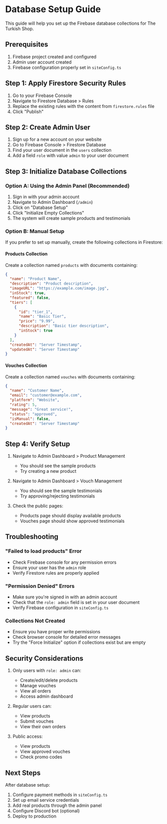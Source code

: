 # Database Setup Guide

This guide will help you set up the Firebase database collections for The Turkish Shop.

## Prerequisites

1. Firebase project created and configured
2. Admin user account created
3. Firebase configuration properly set in `siteConfig.ts`

## Step 1: Apply Firestore Security Rules

1. Go to your Firebase Console
2. Navigate to Firestore Database > Rules
3. Replace the existing rules with the content from `firestore.rules` file
4. Click "Publish"

## Step 2: Create Admin User

1. Sign up for a new account on your website
2. Go to Firebase Console > Firestore Database
3. Find your user document in the `users` collection
4. Add a field `role` with value `admin` to your user document

## Step 3: Initialize Database Collections

### Option A: Using the Admin Panel (Recommended)

1. Sign in with your admin account
2. Navigate to Admin Dashboard (`/admin`)
3. Click on "Database Setup"
4. Click "Initialize Empty Collections"
5. The system will create sample products and testimonials

### Option B: Manual Setup

If you prefer to set up manually, create the following collections in Firestore:

#### Products Collection
Create a collection named `products` with documents containing:
```json
{
  "name": "Product Name",
  "description": "Product description",
  "imageURL": "https://example.com/image.jpg",
  "inStock": true,
  "featured": false,
  "tiers": [
    {
      "id": "tier_1",
      "name": "Basic Tier",
      "price": "9.99",
      "description": "Basic tier description",
      "inStock": true
    }
  ],
  "createdAt": "Server Timestamp",
  "updatedAt": "Server Timestamp"
}
```

#### Vouches Collection
Create a collection named `vouches` with documents containing:
```json
{
  "name": "Customer Name",
  "email": "customer@example.com",
  "platform": "Website",
  "rating": 5,
  "message": "Great service!",
  "status": "approved",
  "isManual": false,
  "createdAt": "Server Timestamp"
}
```

## Step 4: Verify Setup

1. Navigate to Admin Dashboard > Product Management
   - You should see the sample products
   - Try creating a new product

2. Navigate to Admin Dashboard > Vouch Management
   - You should see the sample testimonials
   - Try approving/rejecting testimonials

3. Check the public pages:
   - Products page should display available products
   - Vouches page should show approved testimonials

## Troubleshooting

### "Failed to load products" Error
- Check Firebase console for any permission errors
- Ensure your user has the `admin` role
- Verify Firestore rules are properly applied

### "Permission Denied" Errors
- Make sure you're signed in with an admin account
- Check that the `role: admin` field is set in your user document
- Verify Firebase configuration in `siteConfig.ts`

### Collections Not Created
- Ensure you have proper write permissions
- Check browser console for detailed error messages
- Try the "Force Initialize" option if collections exist but are empty

## Security Considerations

1. Only users with `role: admin` can:
   - Create/edit/delete products
   - Manage vouches
   - View all orders
   - Access admin dashboard

2. Regular users can:
   - View products
   - Submit vouches
   - View their own orders

3. Public access:
   - View products
   - View approved vouches
   - Check promo codes

## Next Steps

After database setup:
1. Configure payment methods in `siteConfig.ts`
2. Set up email service credentials
3. Add real products through the admin panel
4. Configure Discord bot (optional)
5. Deploy to production 